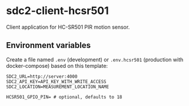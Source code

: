 # sdc2-client-hcsr501

Client application for HC-SR501 PIR motion sensor.

## Environment variables

Create a file named `.env` (development) or `.env.hcsr501` (production with docker-compose) based on this template:

```dotenv
SDC2_URL=http://server:4000
SDC2_API_KEY=API_KEY_WITH_WRITE_ACCESS
SDC2_LOCATION=MEASUREMENT_LOCATION_NAME

HCSR501_GPIO_PIN= # optional, defaults to 18
```
